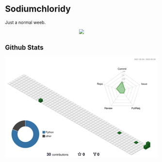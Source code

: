 # Sodiumchloridy

Just a normal weeb.

<div align="center">
<a href="https://discord.com/users/418732009926688768"><img src="https://discord.c99.nl/widget/theme-3/Sodiumchloridy#0325.png"/></a>
</div>

## Github Stats

![](./profile-3d-contrib/profile-green-animate.svg)
